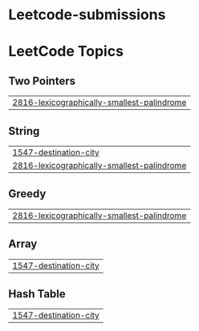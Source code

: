 # Leetcode-submissions
<!---LeetCode Topics Start-->
# LeetCode Topics
## Two Pointers
|  |
| ------- |
| [2816-lexicographically-smallest-palindrome](https://github.com/CoderAkshat404/Leetcode-submissions/tree/master/2816-lexicographically-smallest-palindrome) |
## String
|  |
| ------- |
| [1547-destination-city](https://github.com/CoderAkshat404/Leetcode-submissions/tree/master/1547-destination-city) |
| [2816-lexicographically-smallest-palindrome](https://github.com/CoderAkshat404/Leetcode-submissions/tree/master/2816-lexicographically-smallest-palindrome) |
## Greedy
|  |
| ------- |
| [2816-lexicographically-smallest-palindrome](https://github.com/CoderAkshat404/Leetcode-submissions/tree/master/2816-lexicographically-smallest-palindrome) |
## Array
|  |
| ------- |
| [1547-destination-city](https://github.com/CoderAkshat404/Leetcode-submissions/tree/master/1547-destination-city) |
## Hash Table
|  |
| ------- |
| [1547-destination-city](https://github.com/CoderAkshat404/Leetcode-submissions/tree/master/1547-destination-city) |
<!---LeetCode Topics End-->